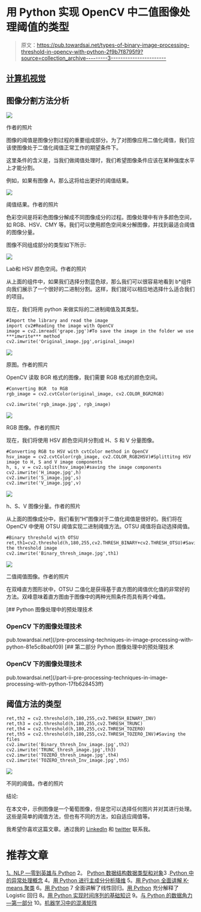 # 用 Python 实现 OpenCV 中二值图像处理阈值的类型

> 原文：<https://pub.towardsai.net/types-of-binary-image-processing-threshold-in-opencv-with-python-2f9b7f8795f9?source=collection_archive---------3----------------------->

## [计算机视觉](https://towardsai.net/p/category/computer-vision)

## 图像分割方法分析

![](img/dd8ad4ce57666f818d23e8f30afb0703.png)

作者的照片

图像的阈值是图像分割过程的重要组成部分。为了对图像应用二值化阈值，我们应该使图像处于二值化阈值正常工作的期望条件下。

这里条件的含义是，当我们做阈值处理时，我们希望图像条件应该在某种强度水平上才能分割。

例如，如果有图像 A，那么这将给出更好的阈值结果。

![](img/b279db61d0e4b1eb282bd26a0f5e69b7.png)

阈值结果。作者的照片

色彩空间是将彩色图像分解成不同图像成分的过程。图像处理中有许多颜色空间，如 RGB、HSV、CMY 等。我们可以使用颜色空间来分解图像，并找到最适合阈值的图像分量。

图像不同组成部分的类型如下所示:

![](img/741a59a1df6b2c1076d4acf0c66ec0db.png)

La*b*和 HSV 颜色空间。作者的照片

从上面的组件中，如果我们选择分割蓝色球，那么我们可以很容易地看到 b*组件向我们展示了一个很好的二进制分割。这样，我们就可以相应地选择什么适合我们的项目。

现在，我们将用 python 来做实际的二进制阈值及其类型。

```
#Import the library and read the image
import cv2#Reading the image with OpenCV
image = cv2.imread('grape.jpg')#To save the image in the folder we use ***imwrite*** method
cv2.imwrite('Original_image.jpg',original_image)
```

![](img/9814bc361b7ddb9e6ce5813414a9bcae.png)

原图。作者的照片

OpenCV 读取 BGR 格式的图像，我们需要 RGB 格式的颜色空间。

```
#Converting BGR  to RGB
rgb_image = cv2.cvtColor(original_image, cv2.COLOR_BGR2RGB)

cv2.imwrite('rgb_image.jpg', rgb_image)
```

![](img/b6c62db512f4923fb1973af03eb72d44.png)

RGB 图像。作者的照片

现在，我们将使用 HSV 颜色空间并分割成 H、S 和 V 分量图像。

```
#Converting RGB to HSV with cvtColor method in OpenCV
hsv_image = cv2.cvtColor(rgb_image, cv2.COLOR_RGB2HSV)#Splittitng HSV image to H, S and V image components
h, s, v = cv2.split(hsv_image)#saving the image components
cv2.imwrite('H_image.jpg',h)
cv2.imwrite('S_image.jpg',s)
cv2.imwrite('V_image.jpg',v)
```

![](img/f3e41a0c1ca6f16a57e28977b089de32.png)

h、S、V 图像分量。作者的照片

从上面的图像成分中，我们看到“H”图像对于二值化阈值是很好的。我们将在 OpenCV 中使用 OTSU 阈值实现二进制阈值方法。OTSU 阈值将自动选择阈值。

```
#Binary threshold with OTSU
ret,th1=cv2.threshold(h,180,255,cv2.THRESH_BINARY+cv2.THRESH_OTSU)#Savinf the threshold image
cv2.imwrite('Binary_thresh_image.jpg',th1)
```

![](img/caa192a32d8827d46b4fa4436e4eaf2d.png)

二值阈值图像。作者的照片

在双峰直方图形状中，OTSU 二值化是获得基于直方图的阈值优化值的非常好的方法。双峰意味着直方图由于图像中的两种光照条件而具有两个峰值。

[](/pre-processing-techniques-in-image-processing-with-python-81e5c8babf09) [## Python 图像处理中的预处理技术

### OpenCV 下的图像处理技术

pub.towardsai.net](/pre-processing-techniques-in-image-processing-with-python-81e5c8babf09) [](/part-ii-pre-processing-techniques-in-image-processing-with-python-17fb628453ff) [## 第二部分 Python 图像处理中的预处理技术

### OpenCV 下的图像处理技术

pub.towardsai.net](/part-ii-pre-processing-techniques-in-image-processing-with-python-17fb628453ff) 

## **阈值方法的类型**

```
ret,th2 = cv2.threshold(h,180,255,cv2.THRESH_BINARY_INV)
ret,th3 = cv2.threshold(h,180,255,cv2.THRESH_TRUNC)
ret,th4 = cv2.threshold(h,180,255,cv2.THRESH_TOZERO)
ret,th5 = cv2.threshold(h,180,255,cv2.THRESH_TOZERO_INV)#Saving the files
cv2.imwrite('Binary_thresh_Inv_image.jpg',th2)
cv2.imwrite('TRUNC_thresh_image.jpg',th3)
cv2.imwrite('TOZERO_thresh_image.jpg',th4)
cv2.imwrite('TOZERO_thresh_Inv_image.jpg',th5)
```

![](img/31d9e2eb9f1646bbaa3f5b573b000472.png)

不同的阈值。作者的照片

结论:

在本文中，示例图像是一个葡萄图像，但是您可以选择任何图片并对其进行处理。这些是简单的阈值方法，但也有不同的方法，如自适应阈值等。

我希望你喜欢这篇文章。通过我的 [LinkedIn](https://www.linkedin.com/in/data-scientist-95040a1ab/) 和 [twitter](https://twitter.com/amitprius) 联系我。

# 推荐文章

[1。NLP —零到英雄与 Python](https://medium.com/towards-artificial-intelligence/nlp-zero-to-hero-with-python-2df6fcebff6e?sk=2231d868766e96b13d1e9d7db6064df1)
2。 [Python 数据结构数据类型和对象](https://medium.com/towards-artificial-intelligence/python-data-structures-data-types-and-objects-244d0a86c3cf?sk=42f4b462499f3fc3a160b21e2c94dba6)3 .[Python 中的异常处理概念](/exception-handling-concepts-in-python-4d5116decac3?source=friends_link&sk=a0ed49d9fdeaa67925eac34ecb55ea30)
4。[用 Python 进行主成分分析降维](/principal-component-analysis-in-dimensionality-reduction-with-python-1a613006d531?source=friends_link&sk=3ed0671fdc04ba395dd36478bcea8a55)
5。[用 Python 全面讲解 K-means 聚类](https://medium.com/towards-artificial-intelligence/fully-explained-k-means-clustering-with-python-e7caa573176a?source=friends_link&sk=9c5c613ceb10f2d203712634f3b6fb28)
6。[用 Python](https://medium.com/towards-artificial-intelligence/fully-explained-linear-regression-with-python-fe2b313f32f3?source=friends_link&sk=53c91a2a51347ec2d93f8222c0e06402)
7 全面讲解了线性回归。[用 Python](https://medium.com/towards-artificial-intelligence/fully-explained-logistic-regression-with-python-f4a16413ddcd?source=friends_link&sk=528181f15a44e48ea38fdd9579241a78)
充分解释了 Logistic 回归 8。[用 Python 实现时间序列的基础知识](https://medium.com/towards-artificial-intelligence/basic-of-time-series-with-python-a2f7cb451a76?source=friends_link&sk=09d77be2d6b8779973e41ab54ebcf6c5)
9。[与 Python 的数据角力—第一部分](/data-wrangling-with-python-part-1-969e3cc81d69?source=friends_link&sk=9c3649cf20f31a5c9ead51c50c89ba0b)
10。[机器学习中的混淆矩阵](https://medium.com/analytics-vidhya/confusion-matrix-in-machine-learning-91b6e2b3f9af?source=friends_link&sk=11c6531da0bab7b504d518d02746d4cc)